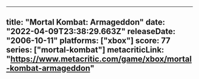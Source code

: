 
---
title: "Mortal Kombat: Armageddon"
date: "2022-04-09T23:38:29.663Z"
releaseDate: "2006-10-11"
platforms: ["xbox"]
score: 77
series: ["mortal-kombat"]
metacriticLink: "https://www.metacritic.com/game/xbox/mortal-kombat-armageddon"
---
